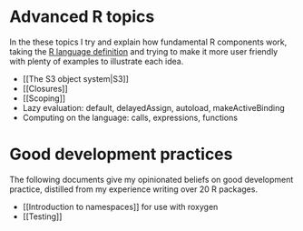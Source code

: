 # Advanced R topics

In the these topics I try and explain how fundamental R components work, taking the [R language definition][lang-def] and trying to make it more user friendly with plenty of examples to illustrate each idea.

  * [[The S3 object system|S3]]
  * [[Closures]]
  * [[Scoping]]
  * Lazy evaluation: default, delayedAssign, autoload, makeActiveBinding
  * Computing on the language: calls, expressions, functions
  
# Good development practices

The following documents give my opinionated beliefs on good development practice, distilled from my experience writing over 20 R packages.

  * [[Introduction to namespaces]] for use with roxygen
  * [[Testing]]

  [lang-def]:http://cran.r-project.org/doc/manuals/R-lang.html
  